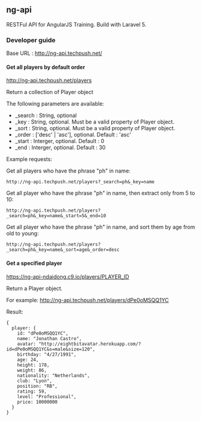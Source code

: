 ## ng-api 

RESTFul API for AngularJS Training. Build with Laravel 5.

### Developer guide

Base URL : http://ng-api.techpush.net/

#### Get all players by default order

http://ng-api.techpush.net/players

Return a collection of Player object

The following parameters are available:

- _search : String, optional
- _key : String, optional. Must be a valid property of Player object.
- _sort : String, optional. Must be a valid property of Player object.
- _order : ['desc' | 'asc'], optional.  Default : 'asc'
- _start : Interger, optional. Default : 0
- _end : Interger, optional.  Default : 30

Example requests:

Get all players who have the phrase "ph" in name:

```
http://ng-api.techpush.net/players?_search=ph&_key=name
```

Get all player who have the phrase "ph" in name, then extract only from 5 to 10:

```
http://ng-api.techpush.net/players?_search=ph&_key=name&_start=5&_end=10
```

Get all player who have the phrase "ph" in name, and sort them by age from old to young:

```
http://ng-api.techpush.net/players?_search=ph&_key=name&_sort=age&_order=desc
```

#### Get a specified player

https://ng-api-ndaidong.c9.io/players/PLAYER_ID

Return a Player object.

For example: http://ng-api.techpush.net/players/dPe0oMSQQ1YC

Result:
```
{
  player: {
    id: "dPe0oMSQQ1YC",
    name: "Jonathan Castro",
    avatar: "http://eightbitavatar.herokuapp.com/?id=dPe0oMSQQ1YC&s=male&size=120",
    birthday: "4/27/1991",
    age: 24,
    height: 178,
    weight: 86,
    nationality: "Netherlands",
    club: "Lyon",
    position: "RB",
    rating: 59,
    level: "Professional",
    price: 10000000
  }
}
```

